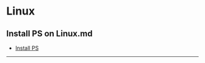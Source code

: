 # Linux

## Install PS on Linux.md
- [Install PS](https://github.com/k1n1mod/Linux/tree/main/InstallPSonLinux)
----
